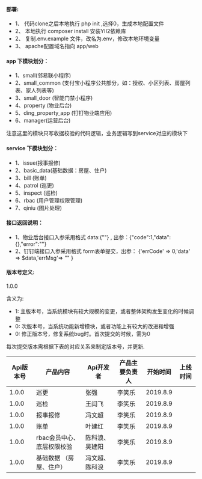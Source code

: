 #### 部署:
- 1、 代码clone之后本地执行 php init ,选择0，生成本地配置文件
- 2、 本地执行 composer install 安装YII2依赖库
- 2、 复制.env.example 文件，改名为.env，修改本地环境变量
- 3、 apache配置域名指向 app/web


#### app 下模块划分：
- 1、small(邻易联小程序)
- 2、small_common (支付宝小程序公共部分，如：授权、小区列表、房屋列表、家人列表等)
- 3、small_door (智能门禁小程序)
- 4、property (物业后台)
- 5、ding_property_app (钉钉物业端应用)
- 6、manager(运营后台)

注意这里的模块只写收据校验的代码逻辑，业务逻辑写到service对应的模块下

#### service 下模块划分：
- 1、issue(报事报修)
- 2、basic_data(基础数据：房屋、住户)
- 3、bill (账单)
- 4、patrol (巡更)
- 5、inspect (巡检)
- 6、rbac (用户管理权限管理)
- 7、qiniu (图片处理)

#### 接口返回说明：
- 1、物业后台接口入参采用格式 data:{""} , 出参：{"code":1,"data":{},"error":""}
- 2、钉钉端接口入参采用格式 form表单提交，出参： {'errCode' => 0,'data' => $data,'errMsg'=> "" }


#### 版本号定义:
1.0.0

含义为:
- 1: 主版本号，当系统模块有较大规模的变更，或者整体架构发生变化的时候调整
- 0: 次版本号，当系统功能新增模块，或者功能上有较大的改进和增强
- 0: 修正版本号，修复系统bug时。首次提交的时候，需为0

每次提交版本需根据下表的对应关系来制定版本号，并更新.

Api版本号 | 产品内容 | Api开发者 | 产品主要负责人 | 开始时间 | 上线时间
--- | --- | --- | --- | --- | ---
1.0.0  | 巡更 | 张强 | 李笑乐 | 2019.8.9 | 
1.0.0  | 巡检 | 王闫飞 | 李笑乐 | 2019.8.9 | 
1.0.0  | 报事报修 | 冯文超 | 李笑乐 | 2019.8.9 | 
1.0.0  | 账单 | 叶建红 | 李笑乐 | 2019.8.9 | 
1.0.0  | rbac会员中心、底层权限校验 | 陈科浪、吴建阳 | 李笑乐 | 2019.8.9 | 
1.0.0  | 基础数据 （房屋、住户）| 冯文超、陈科浪 | 李笑乐 | 2019.8.9 |


